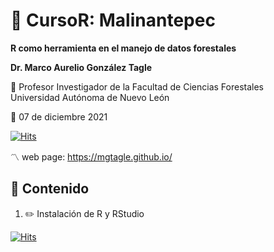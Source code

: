 # :orange_book: CursoR: Malinantepec  
**R como herramienta en el manejo de datos forestales**


**Dr. Marco Aurelio González Tagle**

:dart: Profesor Investigador de la Facultad de Ciencias Forestales \
Universidad Autónoma de Nuevo León

:date: 07 de diciembre 2021

[![Hits](https://hits.seeyoufarm.com/api/count/incr/badge.svg?url=https%3A%2F%2Fgithub.com%2Fmgtagle%2FCursoR_Malinantepec&count_bg=%2379C83D&title_bg=%23555555&icon=figshare.svg&icon_color=%23E7E7E7&title=hits&edge_flat=false)](https://hits.seeyoufarm.com)

:part_alternation_mark: web page: https://mgtagle.github.io/



## :green_book: Contenido 

1. :pencil2: Instalación de R y RStudio

[![Hits](https://hits.seeyoufarm.com/api/count/incr/badge.svg?url=https%3A%2F%2Fgithub.com%2Fmgtagle%2FCursoR_Malinantepec&count_bg=%2379C83D&title_bg=%23555555&icon=figshare.svg&icon_color=%23E7E7E7&title=hits&edge_flat=false)](https://hits.seeyoufarm.com)


